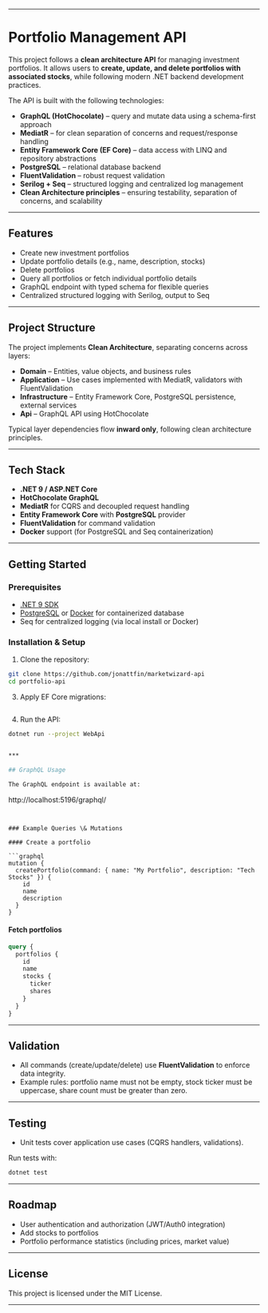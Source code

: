 
***

# Portfolio Management API

This project follows a **clean architecture API** for managing investment portfolios. It allows users to **create, update, and delete portfolios with associated stocks**, while following modern .NET backend development practices.

The API is built with the following technologies:

- **GraphQL (HotChocolate)** – query and mutate data using a schema-first approach
- **MediatR** – for clean separation of concerns and request/response handling
- **Entity Framework Core (EF Core)** – data access with LINQ and repository abstractions
- **PostgreSQL** – relational database backend
- **FluentValidation** – robust request validation
- **Serilog + Seq** – structured logging and centralized log management
- **Clean Architecture principles** – ensuring testability, separation of concerns, and scalability

***

## Features

- Create new investment portfolios
- Update portfolio details (e.g., name, description, stocks)
- Delete portfolios
- Query all portfolios or fetch individual portfolio details
- GraphQL endpoint with typed schema for flexible queries
- Centralized structured logging with Serilog, output to Seq

***

## Project Structure

The project implements **Clean Architecture**, separating concerns across layers:

- **Domain** – Entities, value objects, and business rules
- **Application** – Use cases implemented with MediatR, validators with FluentValidation
- **Infrastructure** – Entity Framework Core, PostgreSQL persistence, external services
- **Api** – GraphQL API using HotChocolate

Typical layer dependencies flow **inward only**, following clean architecture principles.

***

## Tech Stack

- **.NET 9 / ASP.NET Core**
- **HotChocolate GraphQL**
- **MediatR** for CQRS and decoupled request handling
- **Entity Framework Core** with **PostgreSQL** provider
- **FluentValidation** for command validation
- **Docker** support (for PostgreSQL and Seq containerization)
***

## Getting Started

### Prerequisites

- [.NET 9 SDK](https://dotnet.microsoft.com/download)
- [PostgreSQL](https://www.postgresql.org/download/) or [Docker](https://www.docker.com/) for containerized database
- Seq for centralized logging (via local install or Docker)

### Installation \& Setup

1. Clone the repository:

```bash
git clone https://github.com/jonattfin/marketwizard-api
cd portfolio-api
```

3. Apply EF Core migrations:

```bash
```

4. Run the API:

```bash
dotnet run --project WebApi


***

## GraphQL Usage

The GraphQL endpoint is available at:

```
http://localhost:5196/graphql/
```


### Example Queries \& Mutations

#### Create a portfolio

```graphql
mutation {
  createPortfolio(command: { name: "My Portfolio", description: "Tech Stocks" }) {
    id
    name
    description
  }
}
```


#### Fetch portfolios

```graphql
query {
  portfolios {
    id
    name
    stocks {
      ticker
      shares
    }
  }
}
```


***

## Validation

- All commands (create/update/delete) use **FluentValidation** to enforce data integrity.
- Example rules: portfolio name must not be empty, stock ticker must be uppercase, share count must be greater than zero.

***

## Testing

- Unit tests cover application use cases (CQRS handlers, validations).

Run tests with:

```bash
dotnet test
```


***

## Roadmap

- User authentication and authorization (JWT/Auth0 integration)
- Add stocks to portfolios
- Portfolio performance statistics (including prices, market value)

***


## License

This project is licensed under the MIT License.

***

